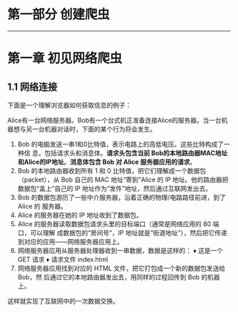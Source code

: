 # 第一部分 创建爬虫
----------
# 第一章 初见网络爬虫
## 1.1 网络连接
下面是一个理解浏览器如何获取信息的例子：

Alice有一台网络服务器。Bob有一个台式机正准备连接Alice的服务器。当一台机器想与另一台机器对话时，下面的某个行为将会发生。
1. Bob 的电脑发送一串1和0比特值，表示电路上的高低电压。这些比特构成了一种信 息，包括请求头和消息体。**请求头包含当前 Bob的本地路由器MAC地址和Alice的IP地址**。**消息体包含 Bob 对 Alice 服务器应用的请求**。 
2.  Bob 的本地路由器收到所有 1 和 0 比特值，把它们理解成一个数据包（packet），从 Bob 自己的 MAC 地址“寄到”Alice 的 IP 地址。他的路由器把数据包“盖上”自己的 IP 地址作为“发件”地址，然后通过互联网发出去。
3. Bob 的数据包游历了一些中介服务器，沿着正确的物理/电路路径前进，到了 Alice 的 服务器。
4. Alice 的服务器在她的 IP 地址收到了数据包。 
5. Alice 的服务器读取数据包请求头里的目标端口（通常是网络应用的 80 端口，可以理解 成数据包的“房间号”，IP 地址就是“街道地址”），然后把它传递到对应的应用——网络服务器应用上。 
6. 网络服务器应用从服务器处理器收到一串数据，数据是这样的： 
   ♦ 这是一个 GET 请求 
   ♦ 请求文件 index.html 
7. 网络服务器应用找到对应的 HTML 文件，把它打包成一个新的数据包发送给 Bob，然 后通过它的本地路由器发出去，用同样的过程回传到 Bob 的机器上。

这样就实现了互联网中的一次数据交换。



